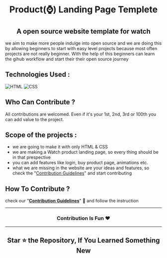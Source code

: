 <h1 align="center"> Product(⌚) Landing Page Templete </h1>

<h2 align=center> A open source website template for watch </h2>

we aim to make more people indulge into open source and we are doing this by allowing beginners to start with  easy level projects because most often projects are not really beginner. With the help of this beginners can learn the gihub workflow and start their their open source journey

## Technologies Used :
![HTML](https://img.shields.io/badge/html5%20-%23E34F26.svg?&style=for-the-badge&logo=html5&logoColor=white)
![CSS](https://img.shields.io/badge/css3%20-%231572B6.svg?&style=for-the-badge&logo=css3&logoColor=white)

## Who Can Contribute ?
All contributions are welcomed. Even if it's your 1st, 2nd, 3rd or 100th you can add value to the project.

## Scope of the projects :
- we are going to make it with only HTML & CSS
- we are making a Watch product landing page, so every thing should be in that prespective
- you can add features like login, buy product page, animations etc.
- what we are missing in the website are your ideas and features, so check the "[Contribution Guidelines](./.github/CONTRIBUTING.md)" and start contributing

## How To Contribute ?
check our "<b>[Contribution Guidelines](./.github/CONTRIBUTING.md)</b>" 📜 and follow the instruction

<hr>

<h3 align=center> Contribution Is Fun ❤️ </h3>

<hr>

<h2 align=center> Star ⭐ the Repository, If You Learned Something New </h2>
